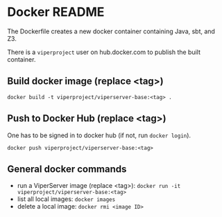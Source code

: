 # Docker README

The Dockerfile creates a new docker container containing Java, sbt, and Z3.

There is a `viperproject` user on hub.docker.com to publish the built container.

## Build docker image (replace \<tag\>)
`docker build -t viperproject/viperserver-base:<tag> .`

## Push to Docker Hub (replace \<tag\>)
One has to be signed in to docker hub (if not, run `docker login`).

`docker push viperproject/viperserver-base:<tag>`

## General docker commands
- run a ViperServer image (replace \<tag\>): `docker run -it viperproject/viperserver-base:<tag>`
- list all local images: `docker images`
- delete a local image: `docker rmi <image ID>`
